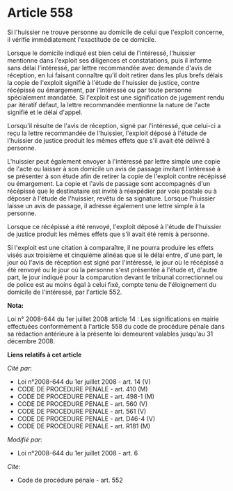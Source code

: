# Article 558

Si l'huissier ne trouve personne au domicile de celui que l'exploit concerne, il vérifie immédiatement l'exactitude de ce
domicile. 

Lorsque le domicile indiqué est bien celui de l'intéressé, l'huissier mentionne dans l'exploit ses diligences et
constatations, puis il informe sans délai l'intéressé, par lettre recommandée avec demande d'avis de réception, en lui
faisant connaître qu'il doit retirer dans les plus brefs délais la copie de l'exploit signifié à l'étude de l'huissier de
justice, contre récépissé ou émargement, par l'intéressé ou par toute personne spécialement mandatée. Si l'exploit est une
signification de jugement rendu par itératif défaut, la lettre recommandée mentionne la nature de l'acte signifié et le délai
d'appel. 

Lorsqu'il résulte de l'avis de réception, signé par l'intéressé, que celui-ci a reçu la lettre recommandée de l'huissier,
l'exploit déposé à l'étude de l'huissier de justice produit les mêmes effets que s'il avait été délivré à personne.

L'huissier peut également envoyer à l'intéressé par lettre simple une copie de l'acte ou laisser à son domicile un avis de
passage invitant l'intéressé à se présenter à son étude afin de retirer la copie de l'exploit contre récépissé ou émargement.
La copie et l'avis de passage sont accompagnés d'un récépissé que le destinataire est invité à réexpédier par voie postale ou
à déposer à l'étude de l'huissier, revêtu de sa signature. Lorsque l'huissier laisse un avis de passage, il adresse également
une lettre simple à la personne. 

Lorsque ce récépissé a été renvoyé, l'exploit déposé à l'étude de l'huissier de justice produit les mêmes effets que s'il
avait été remis à personne. 

Si l'exploit est une citation à comparaître, il ne pourra produire les effets visés aux troisième et cinquième alinéas que si
le délai entre, d'une part, le jour où l'avis de réception est signé par l'intéressé, le jour où le récépissé a été renvoyé
ou le jour où la personne s'est présentée à l'étude et, d'autre part, le jour indiqué pour la comparution devant le tribunal
correctionnel ou de police est au moins égal à celui fixé, compte tenu de l'éloignement du domicile de l'intéressé, par
l'article 552.

**Nota:**

Loi n° 2008-644 du 1er juillet 2008 article 14 : Les significations en mairie effectuées conformément à l'article 558 du code
de procédure pénale dans sa rédaction antérieure à la présente loi demeurent valables jusqu'au 31 décembre 2008.

**Liens relatifs à cet article**

_Cité par_:

  - Loi n°2008-644 du 1er juillet 2008 - art. 14 (V)
  - CODE DE PROCEDURE PENALE - art. 410 (M)
  - CODE DE PROCEDURE PENALE - art. 498-1 (M)
  - CODE DE PROCEDURE PENALE - art. 560 (V)
  - CODE DE PROCEDURE PENALE - art. 561 (V)
  - CODE DE PROCEDURE PENALE - art. D46-4 (V)
  - CODE DE PROCEDURE PENALE - art. R181 (M)

_Modifié par_:

  - Loi n°2008-644 du 1er juillet 2008 - art. 6

_Cite_:

  - Code de procédure pénale - art. 552
